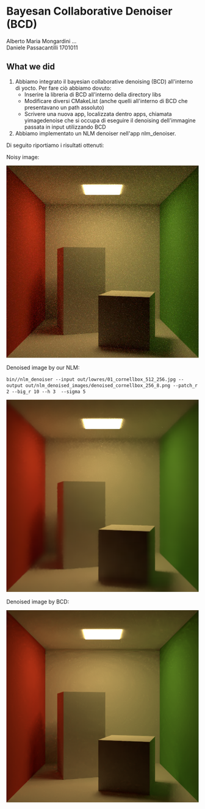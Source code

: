 # Bayesan Collaborative Denoiser (BCD)

Alberto Maria Mongardini ...  <br/>
Daniele Passacantilli 1701011

## What we did
1. Abbiamo integrato il bayesian collaborative denoising (BCD) all'interno di yocto. Per fare ciò abbiamo dovuto:
    * Inserire la libreria di BCD all'interno della directory libs
    * Modificare diversi CMakeList (anche quelli all'interno di BCD che presentavano un path assoluto)
    * Scrivere una nuova app, localizzata dentro apps, chiamata yimagedenoise che si occupa di eseguire il denoising dell'immagine passata in input utilizzando BCD
2. Abbiamo implementato un NLM denoiser nell'app nlm_denoiser.

Di seguito riportiamo i risultati ottenuti:

Noisy image:

![Image](out/lowres/01_cornellbox_512_256.jpg)

Denoised image by our NLM:

```
bin//nlm_denoiser --input out/lowres/01_cornellbox_512_256.jpg --output out/nlm_denoised_images/denoised_cornellbox_256_8.png --patch_r 2 --big_r 10 --h 3  --sigma 5
```

![Image](out/nlm_denoised_images/denoised_cornellbox_256_8.png)

Denoised image by BCD:

![Image](out/bcd_denoised_images/01_cornellbox_512_256_denoised.png)


